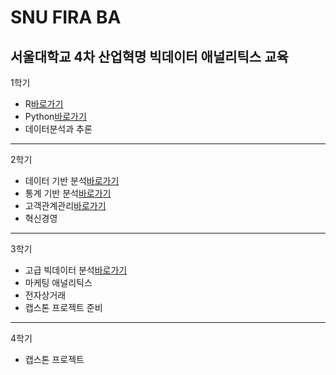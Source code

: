 # SNU FIRA BA
서울대학교 4차 산업혁명 빅데이터 애널리틱스 교육
---
1학기
  - R[바로가기](https://github.com/hyeonho1028/SNU_FIRA_BA/tree/master/1%20semester/R%20programing)
  - Python[바로가기](https://github.com/hyeonho1028/SNU_FIRA_BA/tree/master/1%20semester/Python%20programing)
  - 데이터분석과 추론
---
2학기
  - 데이터 기반 분석[바로가기](https://github.com/hyeonho1028/SNU_FIRA_BA/tree/master/2%20semester/DataBased%20Statistical%20Decision%20Model/%EA%B8%B0%EB%A7%90%EA%B3%BC%EC%A0%9C/Final)
  - 통계 기반 분석[바로가기](https://github.com/hyeonho1028/SNU_FIRA_BA/tree/master/2%20semester/Statistical%20Mechine%20Learning/final)
  - 고객관계관리[바로가기](https://github.com/hyeonho1028/SNU_FIRA_BA/tree/master/2%20semester/CRM)
  - 혁신경영
---
3학기
  - 고급 빅데이터 분석[바로가기](https://github.com/hyeonho1028/SNU_FIRA_BA/tree/master/3%20semester/%EA%B3%A0%EA%B8%89%20%EB%B9%85%EB%8D%B0%EC%9D%B4%ED%84%B0%20%EB%B6%84%EC%84%9D/study_organized)
  - 마케팅 애널리틱스
  - 전자상거래
  - 캡스톤 프로젝트 준비 
---
4학기
  - 캡스톤 프로젝트




